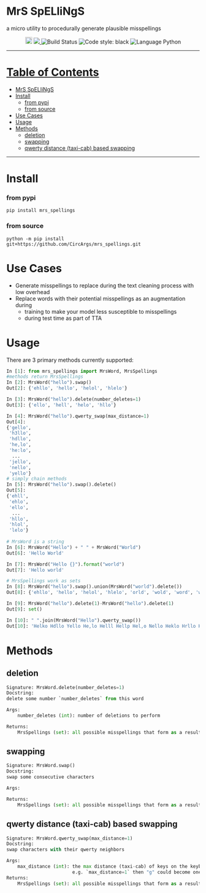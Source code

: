 # MrS SpELliNgS
a micro utility to procedurally generate plausible misspellings

<div align="center">
  <a href="https://badge.fury.io/py/mrs-spellings"><img src="https://badge.fury.io/py/mrs-spellings.svg" alt="PyPI version" height="18"></a>
<a href="https://codecov.io/gh/CircArgs/mrs_spellings">
  <img src="https://codecov.io/gh/CircArgs/mrs_spellings/branch/master/graph/badge.svg" />
</a>
 
<img alt="Build Status" src="https://github.com/CircArgs/mrs_spellings/workflows/test/badge.svg">
<img alt="Code style: black" src="https://img.shields.io/badge/code%20style-black-000000.svg">
<img alt="Language Python" src="https://img.shields.io/badge/language-Python-blue">
</div>

---
# [Table of Contents](#table-of-contents)
- [MrS SpELliNgS](#mrs-spellings)
- [Install](#install)
    + [from pypi](#from-pypi)
    + [from source](#from-source)
- [Use Cases](#use-cases)
- [Usage](#usage)
- [Methods](#methods)
  * [deletion](#deletion)
  * [swapping](#swapping)
  * [qwerty distance (taxi-cab) based swapping](#qwerty-distance-taxi-cab-based-swapping)
---
# Install

### from pypi

`pip install mrs_spellings`

### from source

`python -m pip install git+https://github.com/CircArgs/mrs_spellings.git`

# Use Cases

- Generate misspellings to replace during the text cleaning process with low overhead
- Replace words with their potential misspellings as an augmentation during
  - training to make your model less susceptible to misspellings
  - during test time as part of TTA

# Usage

There are 3 primary methods currently supported:
```python
In [1]: from mrs_spellings import MrsWord, MrsSpellings                                                                                                                                                            
#methods return MrsSpellings
In [2]: MrsWord("hello").swap()                                                                                                                                                                      
Out[2]: {'ehllo', 'hello', 'helol', 'hlelo'}

In [3]: MrsWord("hello").delete(number_deletes=1)                                                                                                                                                    
Out[3]: {'ello', 'hell', 'helo', 'hllo'}

In [4]: MrsWord("hello").qwerty_swap(max_distance=1)                                                                                                                                                 
Out[4]: 
{'gello',
 'h3llo',
 'hdllo',
 'he,lo',
 'he:lo',
  ...
 'jello',
 'nello',
 'yello'}
# simply chain methods
In [5]: MrsWord("hello").swap().delete()                                                                                                                                                             
Out[5]: 
{'ehll',
 'ehlo',
 'ello',
  ...
 'hllo',
 'hlol',
 'lelo'}
 
# MrsWord is a string
In [6]: MrsWord("Hello") + " " + MrsWord("World")                                                                                                                                                        
Out[6]: 'Hello World'

In [7]: MrsWord("Hello {}").format("world")                                                                                                                                                      
Out[7]: 'Hello world'

# MrsSpellings work as sets
In [8]: MrsWord("hello").swap().union(MrsWord("world").delete())                                                                                                                        
Out[8]: {'ehllo', 'hello', 'helol', 'hlelo', 'orld', 'wold', 'word', 'worl', 'wrld'}

In [9]: MrsWord("hello").delete(1)-MrsWord("hello").delete(1)                                                                                                                                        
Out[9]: set()

In [10]: " ".join(MrsWord("Hello").qwerty_swap())                                                                                                                                                     
Out[10]: 'Helko Hdllo Yello He,lo Helll Hellp Hel,o Nello Heklo Hrllo H3llo Gello Heolo He:lo Helli Hell9 Heloo Hel:o Jello Hwllo'
```

# Methods

## deletion
```python
Signature: MrsWord.delete(number_deletes=1)
Docstring:
delete some number `number_deletes` from this word

Args:
    number_deletes (int): number of deletions to perform

Returns:
    MrsSpellings (set): all possible misspellings that form as a result of `number_deletes` deletions
```

## swapping
```python
Signature: MrsWord.swap()
Docstring:
swap some consecutive characters

Args:

Returns:
    MrsSpellings (set): all possible misspellings that form as a result of swapping consecutive characters
```

## qwerty distance (taxi-cab) based swapping
```python
Signature: MrsWord.qwerty_swap(max_distance=1)
Docstring:
swap characters with their qwerty neighbors

Args:
    max_distance (int): the max distance (taxi-cab) of keys on the keyboard to swap
                        e.g. `max_distance=1` then "g" could become one of ["t", "f", "h", "b"]
Returns:
    MrsSpellings (set): all possible misspellings that form as a result of swapping characters with qwerty neighbors
```
